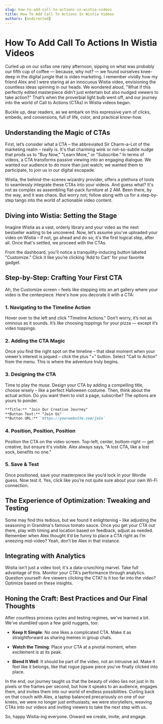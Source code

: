 ```yaml
---
slug: how-to-add-call-to-actions-in-wistia-videos
title: How To Add Call To Actions In Wistia Videos
authors: [undirected]
---
```



# How To Add Call To Actions In Wistia Videos

Curled up on our sofas one rainy afternoon, sipping on what was probably our fifth cup of coffee — because, why not? — we found ourselves knee-deep in the digital jungle that is video marketing. I remember vividly how my friend Alex and I were staring at an innocuous Wistia video, envisioning the countless ideas spinning in our heads. We wondered aloud, "What if this perfectly edited masterpiece didn’t just entertain but also nudged viewers to take action?" That’s when the proverbial light bulb went off, and our journey into the world of Call to Actions (CTAs) in Wistia videos began.

Buckle up, dear readers, as we embark on this expressive yarn of clicks, embeds, and conversions, full of life, color, and practical know-how.

## Understanding the Magic of CTAs

First, let’s consider what a CTA – the abbreviated Sir Charm-a-Lot of the marketing realm – really is. It's that charming wink or not-so-subtle nudge that prods us to "Buy Now," "Learn More," or "Subscribe." In terms of videos, a CTA transforms passive viewing into an engaging dialogue. We wanted our audience to do more than just watch; we wanted them to participate, to join us in our digital escapade.

Wistia, the behind-the-scenes wizardry provider, offers a plethora of tools to seamlessly integrate these CTAs into your videos. And guess what? It's not as complex as assembling flat-pack furniture at 2 AM. Been there, by the way, and it was chaos. But worry not; follow along with us for a step-by-step tango into the world of actionable video content.

## Diving into Wistia: Setting the Stage

Imagine Wistia as a vast, orderly library and your video as the next bestseller waiting to be uncovered. Now, let’s assume you've uploaded your video on Wistia – if not, go ahead and do so; it's the first logical step, after all. Once that's settled, we proceed with the CTAs.

From the dashboard, you'll notice a tranquility-inducing button labeled "Customize." Click it like you’re clicking 'Add to Cart' for your favorite gadget.

## Step-by-Step: Crafting Your First CTA

Ah, the Customize screen – feels like stepping into an art gallery where your video is the centerpiece. Here's how you decorate it with a CTA:

### 1. **Navigating to the Timeline Action**

Hover over to the left and click "Timeline Actions." Don’t worry, it’s not as ominous as it sounds. It’s like choosing toppings for your pizza — except it’s video toppings.

### 2. **Adding the CTA Magic**

Once you find the right spot on the timeline – that ideal moment when your viewer’s interest is piqued – click the plus "+" button. Select "Call to Action" from the menu. This is where the adventure truly begins.

### 3. **Designing the CTA**

Time to play the muse. Design your CTA by adding a compelling title, choose wisely – like a perfect Halloween costume. Then, think about the actual action. Do you want them to visit a page, subscribe? The options are yours to ponder. 

```markdown
**Title:** "Join Our Creative Journey"  
**Button Text:** "Join Us"  
**Button URL:** `https://yourwebsite.com/join`
```

### 4. **Position, Position, Position**

Position the CTA on the video screen. Top-left, center, bottom-right — get creative, but ensure it's visible. Alex always says, "A lost CTA, like a lost sock, benefits no one."

### 5. **Save & Test**

Once positioned, save your masterpiece like you’d lock in your Wordle guess. Now test it. Yes, click like you’re not quite sure about your own Wi-Fi connection. 

## The Experience of Optimization: Tweaking and Testing

Some may find this tedious, but we found it enlightening – like adjusting the seasoning in Grandma's famous tomato sauce. Once you get your CTA out there, play with timing and location based on feedback, adjust as needed. Remember when Alex thought it’d be funny to place a CTA right as I’m sneezing mid-video? Yeah, don’t be Alex in that instance.

## Integrating with Analytics

Wistia isn't just a video tool; it's a data-crunching marvel. Take full advantage of this. Monitor your CTA's performance through analytics. Question yourself: Are viewers clicking the CTA? Is it too far into the video? Optimize based on these insights.

## Honing the Craft: Best Practices and Our Final Thoughts

After countless process cycles and testing regimes, we've learned a bit. We've stumbled upon a few gold nuggets, too:

- **Keep It Simple**: No one likes a complicated CTA. Make it as straightforward as sharing memes in group chats.

- **Watch the Timing**: Place your CTA at a pivotal moment, when excitement is at its peak.

- **Blend It Well**: It should be part of the video, not an intrusive ad. Make it feel like it belongs, like that rogue jigsaw piece you've finally clicked into place.

In the end, our journey taught us that the beauty of video lies not just in its pixels or the frames per second, but how it speaks to an audience, engages them, and invites them into our world of endless possibilities. Curling back on that couch with Alex, a laptop balanced precariously on one of our knees, we were no longer just enthusiasts; we were storytellers, weaving CTAs into our videos and inviting viewers to take the next step with us.

So, happy Wistia-ing everyone. Onward we create, invite, and engage.
